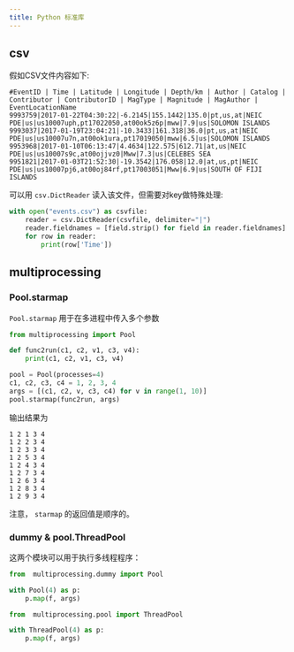 ```yaml
---
title: Python 标准库
---
```


## csv

假如CSV文件内容如下:

    #EventID | Time | Latitude | Longitude | Depth/km | Author | Catalog | Contributor | ContributorID | MagType | Magnitude | MagAuthor | EventLocationName
    9993759|2017-01-22T04:30:22|-6.2145|155.1442|135.0|pt,us,at|NEIC PDE|us|us10007uph,pt17022050,at00ok5z6p|mww|7.9|us|SOLOMON ISLANDS
    9993037|2017-01-19T23:04:21|-10.3433|161.318|36.0|pt,us,at|NEIC PDE|us|us10007u7n,at00ok1ura,pt17019050|mww|6.5|us|SOLOMON ISLANDS
    9953968|2017-01-10T06:13:47|4.4634|122.575|612.71|at,us|NEIC PDE|us|us10007s9c,at00ojjvz0|Mww|7.3|us|CELEBES SEA
    9951821|2017-01-03T21:52:30|-19.3542|176.058|12.0|at,us,pt|NEIC PDE|us|us10007pj6,at00oj84rf,pt17003051|Mww|6.9|us|SOUTH OF FIJI ISLANDS

可以用 ``csv.DictReader`` 读入该文件，但需要对key做特殊处理:

```python
with open("events.csv") as csvfile:
    reader = csv.DictReader(csvfile, delimiter="|")
    reader.fieldnames = [field.strip() for field in reader.fieldnames]
    for row in reader:
        print(row['Time'])
```


## multiprocessing

### Pool.starmap

`Pool.starmap` 用于在多进程中传入多个参数

```python
from multiprocessing import Pool

def func2run(c1, c2, v1, c3, v4):
    print(c1, c2, v1, c3, v4)

pool = Pool(processes=4)
c1, c2, c3, c4 = 1, 2, 3, 4
args = [(c1, c2, v, c3, c4) for v in range(1, 10)]
pool.starmap(func2run, args)
```

输出结果为

    1 2 1 3 4
    1 2 2 3 4
    1 2 3 3 4
    1 2 5 3 4
    1 2 4 3 4
    1 2 7 3 4
    1 2 6 3 4
    1 2 8 3 4
    1 2 9 3 4

注意， ``starmap`` 的返回值是顺序的。

### dummy & pool.ThreadPool

这两个模块可以用于执行多线程程序：

``` python
from  multiprocessing.dummy import Pool

with Pool(4) as p:
    p.map(f, args)
```

``` python
from  multiprocessing.pool import ThreadPool

with ThreadPool(4) as p:
    p.map(f, args)
```
